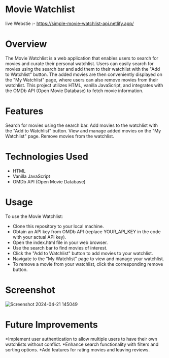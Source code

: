 # Movie Watchlist

live Webstie :- https://simple-movie-watchlist-api.netlify.app/

# Overview
The Movie Watchlist is a web application that enables users to search for movies and curate their personal watchlist. Users can easily search for movies using the search bar and add them to their watchlist with the "Add to Watchlist" button. The added movies are then conveniently displayed on the "My Watchlist" page, where users can also remove movies from their watchlist. This project utilizes HTML, vanilla JavaScript, and integrates with the OMDb API (Open Movie Database) to fetch movie information.

# Features
Search for movies using the search bar.
Add movies to the watchlist with the "Add to Watchlist" button.
View and manage added movies on the "My Watchlist" page.
Remove movies from the watchlist.

# Technologies Used
* HTML
* Vanilla JavaScript
* OMDb API (Open Movie Database)

# Usage
To use the Movie Watchlist:

* Clone this repository to your local machine.
* Obtain an API key from OMDb API (replace YOUR_API_KEY in the code with your actual API key).
* Open the index.html file in your web browser.
* Use the search bar to find movies of interest.
* Click the "Add to Watchlist" button to add movies to your watchlist.
* Navigate to the "My Watchlist" page to view and manage your watchlist.
* To remove a movie from your watchlist, click the corresponding remove button.

# Screenshot
![Screenshot 2024-04-21 145049](https://github.com/ShamBB/Movie-watchlist-API/assets/26355647/5b98fb43-21a5-4828-b5b4-026292b08744)


# Future Improvements
*Implement user authentication to allow multiple users to have their own watchlists without conflict.
*Enhance search functionality with filters and sorting options.
*Add features for rating movies and leaving reviews.

